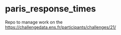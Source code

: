 # paris_response_times
Repo to manage work on the https://challengedata.ens.fr/participants/challenges/21/
